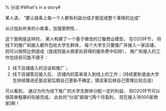 % 分润  #What's in a story# 


某人语， “要让链条上每一个人都有利益分成才能促成整个事情的达成”

从沙加处听来的小故事，加强案例性...

这个案例是这样的， 某人构建了一个基于微信的订餐商业模型， 在O2O环节， 将线下的推广和接入都外包给大学生群体， 每个大学生只要推广并接入一家店铺，则可以按照比例提成（提成则是从商家处获得的服务费中扣除）， 推广和接入的工作包括但可能不限于：

1. 线下店铺接入的洽谈和推广；
2. 线下店铺答应接入后， 店铺内的菜单录入到线上的工作；（持续更新是由大学生持续跟进还是店家后期自己更新不确定，猜店家后继自己管理比较合适）

可以看到， 通过为作为线下推广的大学生群体分配一定的利益， 则O2O环节可以很简单粗暴的衔接完成， 此处的“分润”超值^[两个月盈利， 现在接入18000家商家]啊！






